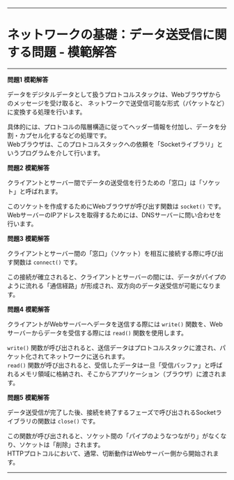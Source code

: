 
---

# ネットワークの基礎：データ送受信に関する問題 - 模範解答

---

**問題1**
**模範解答**

データをデジタルデータとして扱うプロトコルスタックは、Webブラウザからのメッセージを受け取ると、 ネットワークで送受信可能な形式（パケットなど）に変換する処理を行います。

具体的には、プロトコルの階層構造に従ってヘッダー情報を付加し、データを分割・カプセル化するなどの処理です。<br>
Webブラウザは、このプロトコルスタックへの依頼を「Socketライブラリ」というプログラムを介して行います。

**問題2**
**模範解答**

クライアントとサーバー間でデータの送受信を行うための「窓口」は「ソケット」と呼ばれます。

このソケットを作成するためにWebブラウザが呼び出す関数は `socket()` です。<br>
WebサーバーのIPアドレスを取得するためには、DNSサーバーに問い合わせを行います。

**問題3**
**模範解答**

クライアントとサーバー間の「窓口」（ソケット）を相互に接続する際に呼び出す関数は `connect()` です。

この接続が確立されると、クライアントとサーバーの間には、データがパイプのように流れる「通信経路」が形成され、双方向のデータ送受信が可能になります。

**問題4**
**模範解答**

クライアントがWebサーバーへデータを送信する際には `write()` 関数を、Webサーバーからデータを受信する際には `read()` 関数を使用します。

`write()` 関数が呼び出されると、送信データはプロトコルスタックに渡され、パケット化されてネットワークに送られます。<br>
`read()` 関数が呼び出されると、受信したデータは一旦「受信バッファ」と呼ばれるメモリ領域に格納され、そこからアプリケーション（ブラウザ）に渡されます。

**問題5**
**模範解答**

データ送受信が完了した後、接続を終了するフェーズで呼び出されるSocketライブラリの関数は `close()` です。

この関数が呼び出されると、ソケット間の「パイプのようなつながり」がなくなり、ソケットは「削除」されます。<br>
HTTPプロトコルにおいて、通常、切断動作はWebサーバー側から開始されます。

---